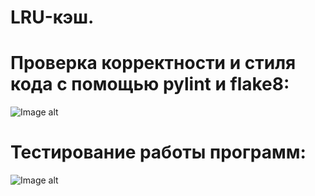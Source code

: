 # LRU-кэш.

# Проверка корректности и стиля кода с помощью pylint и flake8:
![Image alt](https://github.com/VetaShine/OOPch/blob/main/hw5_1.png)

# Тестирование работы программ:
![Image alt](https://github.com/VetaShine/OOPch/blob/main/hw5_2.png)
